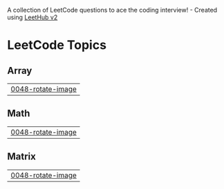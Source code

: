 A collection of LeetCode questions to ace the coding interview! - Created using [LeetHub v2](https://github.com/arunbhardwaj/LeetHub-2.0)
<!---LeetCode Topics Start-->
# LeetCode Topics
## Array
|  |
| ------- |
| [0048-rotate-image](https://github.com/SwapnilAgrawal05/Leetcode/tree/master/0048-rotate-image) |
## Math
|  |
| ------- |
| [0048-rotate-image](https://github.com/SwapnilAgrawal05/Leetcode/tree/master/0048-rotate-image) |
## Matrix
|  |
| ------- |
| [0048-rotate-image](https://github.com/SwapnilAgrawal05/Leetcode/tree/master/0048-rotate-image) |
<!---LeetCode Topics End-->